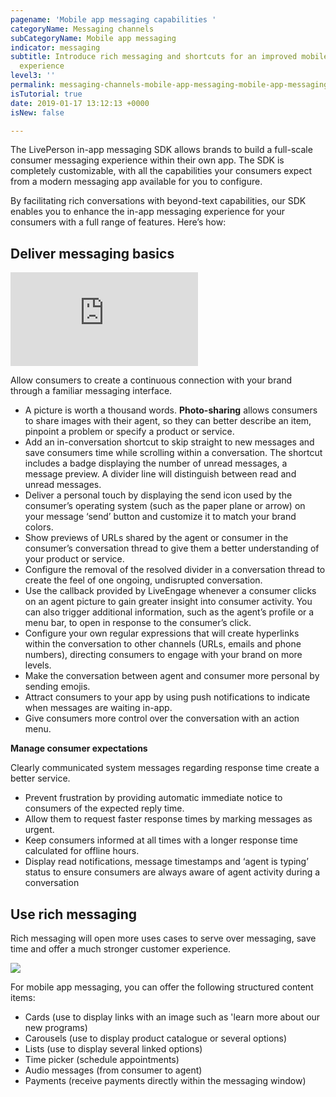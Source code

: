 ```yaml
---
pagename: 'Mobile app messaging capabilities '
categoryName: Messaging channels
subCategoryName: Mobile app messaging
indicator: messaging
subtitle: Introduce rich messaging and shortcuts for an improved mobile app messaging
  experience
level3: ''
permalink: messaging-channels-mobile-app-messaging-mobile-app-messaging-capabilities.html
isTutorial: true
date: 2019-01-17 13:12:13 +0000
isNew: false

---
```

The LivePerson in-app messaging SDK allows brands to build a full-scale consumer messaging experience within their own app. The SDK is completely customizable, with all the capabilities your consumers expect from a modern messaging app available for you to configure.

By facilitating rich conversations with beyond-text capabilities, our SDK enables you to enhance the in-app messaging experience for your consumers with a full range of features. Here’s how:

## **Deliver messaging basics**

<iframe src="https://player.vimeo.com/video/312501523" frameborder="0" webkitallowfullscreen mozallowfullscreen allowfullscreen></iframe>

Allow consumers to create a continuous connection with your brand through a familiar messaging interface.

* A picture is worth a thousand words. **Photo-sharing** allows consumers to share images with their agent, so they can better describe an item, pinpoint a problem or specify a product or service.
* Add an in-conversation shortcut to skip straight to new messages and save consumers time while scrolling within a conversation. The shortcut includes a badge displaying the number of unread messages, a message preview. A divider line will distinguish between read and unread messages.
* Deliver a personal touch by displaying the send icon used by the consumer’s operating system (such as the paper plane or arrow) on your message ‘send’ button and customize it to match your brand colors.
* Show previews of URLs shared by the agent or consumer in the consumer’s conversation thread to give them a better understanding of your product or service.
* Configure the removal of the resolved divider in a conversation thread to create the feel of one ongoing, undisrupted conversation.
* Use the callback provided by LiveEngage whenever a consumer clicks on an agent picture to gain greater insight into consumer activity. You can also trigger additional information, such as the agent’s profile or a menu bar, to open in response to the consumer’s click.
* Configure your own regular expressions that will create hyperlinks within the conversation to other channels (URLs, emails and phone numbers), directing consumers to engage with your brand on more levels.
* Make the conversation between agent and consumer more personal by sending emojis.
* Attract consumers to your app by using push notifications to indicate when messages are waiting in-app.
* Give consumers more control over the conversation with an action menu.

**Manage consumer expectations**

Clearly communicated system messages regarding response time create a better service.

* Prevent frustration by providing automatic immediate notice to consumers of the expected reply time.
* Allow them to request faster response times by marking messages as urgent.
* Keep consumers informed at all times with a longer response time calculated for offline hours.
* Display read notifications, message timestamps and ‘agent is typing’ status to ensure consumers are always aware of agent activity during a conversation

## Use rich messaging

Rich messaging will open more uses cases to serve over messaging, save time and offer a much stronger customer experience.

![](/img/mobile-app-messaging-capabilities-1.gif)

For mobile app messaging, you can offer the following structured content items:

* Cards (use to display links with an image such as 'learn more about our new programs)
* Carousels (use to display product catalogue or several options)
* Lists (use to display several linked options)
* Time picker (schedule appointments)
* Audio messages (from consumer to agent)
* Payments (receive payments directly within the messaging window)
